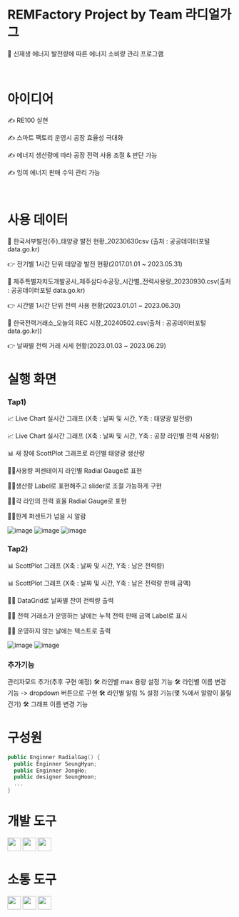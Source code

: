 # REMFactory Project by Team 라디얼가그


🔎 신재생 에너지 발전량에 따른 에너지 소비량 관리 프로그램

<br>

# 아이디어

✍ RE100 실현

✍ 스마트 팩토리 운영시 공장 효율성 극대화

✍ 에너지 생산량에 따라 공장 전력 사용 조절 & 판단 가능

✍ 잉여 에너지 판매 수익 관리 가능

<br>

# 사용 데이터
💾 한국서부발전(주)_태양광 발전 현황_20230630csv (출처 : 공공데이터포털 data.go.kr)

👉 전기별 1시간 단위 태양광 발전 현황(2017.01.01 ~ 2023.05.31)

💾 제주특별자치도개발공사_제주삼다수공장_시간별_전력사용량_20230930.csv(출처 : 공공데이터포털 data.go.kr)

👉 시간별 1시간 단위 전력 사용 현황(2023.01.01 ~ 2023.06.30)

💾 한국전력거래소_오늘의 REC 시장_20240502.csv(출처 : 공공데이터포털 data.go.kr))

👉 날짜별 전력 거래 시세 현황(2023.01.03 ~ 2023.06.29)

# 실행 화면

### Tap1)

📈 Live Chart 실시간 그래프 (X축 : 날짜 및 시간, Y축 : 태양광 발전량)

📈 Live Chart 실시간 그래프 (X축 : 날짜 및 시간, Y축 : 공장 라인별 전력 사용량)

📊 새 창에 ScottPlot 그래프로 라인별 태양광 생산량 

🙋‍♂️사용량 퍼센테이지 라인별 Radial Gauge로 표현

🙋‍♀️생산량 Label로 표현해주고 slider로 조절 가능하게 구현

🙋‍♂️각 라인의 전력 효율 Radial Gauge로 표현

🙅‍♂️한계 퍼센트가 넘을 시 알람




![image](https://github.com/user-attachments/assets/709adf76-7f54-4667-986f-5ea599361129)
![image](https://github.com/user-attachments/assets/e67f62d0-9768-47ae-9f66-68e37d13c411)
![image](https://github.com/user-attachments/assets/3fd753a2-a019-4325-adba-529dcd354cf9)


### Tap2)

📊 ScottPlot 그래프 (X축 : 날짜 및 시간, Y축 : 남은 전력량)

📊 ScottPlot 그래프 (X축 : 날짜 및 시간, Y축 : 남은 전력량 판매 금액)

🙋‍♀️ DataGrid로 날짜별 잔여 전력량 출력

🙋‍♂️ 전력 거래소가 운영하는 날에는 누적 전력 판매 금액 Label로 표시

🙋‍♀️ 운영하지 않는 날에는 텍스트로 출력


![image](https://github.com/user-attachments/assets/627c7f6b-c356-497d-8c22-e524668a1923)
![image](https://github.com/user-attachments/assets/45065568-25fb-4cbd-bae5-0196af7e25d5)

### 추가기능

관리자모드 추가(추후 구현 예정)
🛠️	라인별 max 용량 설정 기능
🛠️	라인별 이름 변경 기능 -> dropdown 버튼으로 구현
🛠️	라인별 알림 % 설정 기능(몇 %에서 알람이 울릴건가)
🛠️	그래프 이름 변경 기능





# 구성원
```swift
public Enginner RadialGag() {
  public Enginner SeungHyun;
  public Enginner JongHo;
  public designer SeungHoon;
  ...
}
```




# 개발 도구

<img src ="https://img.shields.io/badge/-C%23-000000?logo=Csharp&style=flat" style="height: 30px;">
<img src="https://img.shields.io/badge/-WPF-0078D7?style=flat&logo=windows&logoColor=white" style="height: 30px;">
<img src="https://img.shields.io/badge/-LiveChart-0078D7?style=flat&logo=windows&logoColor=white" style="height: 30px;">

# 소통 도구

<img src ="https://img.shields.io/badge/github-181717?logo=github&style=flat" style="height: 30px;">
<img src ="https://img.shields.io/badge/notion-000000?logo=notion&style=flat" style="height: 30px;">
<img src ="https://img.shields.io/badge/slack-4A154B?logo=slack&style=flat" style="height: 30px;">
